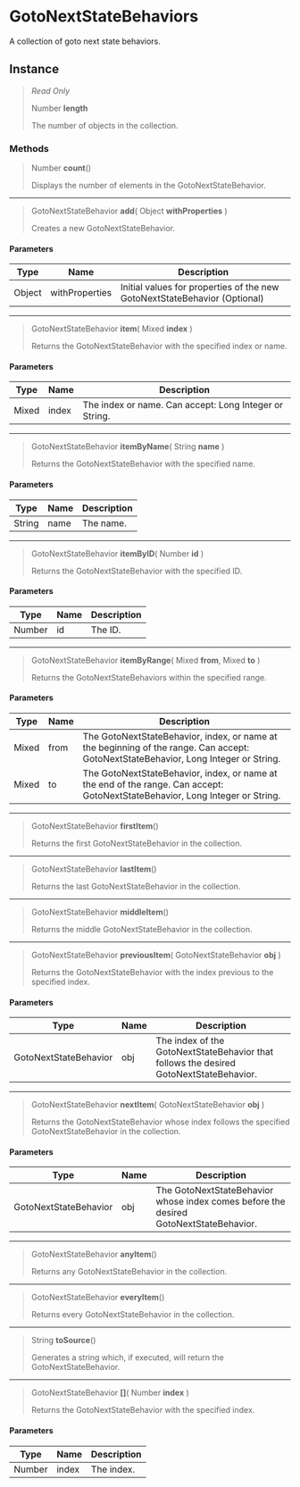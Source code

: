 # GotoNextStateBehaviors
A collection of goto next state behaviors.

## Instance
> *Read Only* 
> 
> Number **length** 
>
> The number of objects in the collection.

### Methods
> Number **count**()
> 
> Displays the number of elements in the GotoNextStateBehavior.
*** 
> GotoNextStateBehavior **add**( Object **withProperties** )
> 
> Creates a new GotoNextStateBehavior.
#### Parameters
| Type | Name | Description |
|---|---|---|
| Object | withProperties | Initial values for properties of the new GotoNextStateBehavior (Optional) |

*** 
> GotoNextStateBehavior **item**( Mixed **index** )
> 
> Returns the GotoNextStateBehavior with the specified index or name.
#### Parameters
| Type | Name | Description |
|---|---|---|
| Mixed | index | The index or name. Can accept: Long Integer or String. |

*** 
> GotoNextStateBehavior **itemByName**( String **name** )
> 
> Returns the GotoNextStateBehavior with the specified name.
#### Parameters
| Type | Name | Description |
|---|---|---|
| String | name | The name. |

*** 
> GotoNextStateBehavior **itemByID**( Number **id** )
> 
> Returns the GotoNextStateBehavior with the specified ID.
#### Parameters
| Type | Name | Description |
|---|---|---|
| Number | id | The ID. |

*** 
> GotoNextStateBehavior **itemByRange**( Mixed **from**, Mixed **to** )
> 
> Returns the GotoNextStateBehaviors within the specified range.
#### Parameters
| Type | Name | Description |
|---|---|---|
| Mixed | from | The GotoNextStateBehavior, index, or name at the beginning of the range. Can accept: GotoNextStateBehavior, Long Integer or String. |
| Mixed | to | The GotoNextStateBehavior, index, or name at the end of the range. Can accept: GotoNextStateBehavior, Long Integer or String. |

*** 
> GotoNextStateBehavior **firstItem**()
> 
> Returns the first GotoNextStateBehavior in the collection.
*** 
> GotoNextStateBehavior **lastItem**()
> 
> Returns the last GotoNextStateBehavior in the collection.
*** 
> GotoNextStateBehavior **middleItem**()
> 
> Returns the middle GotoNextStateBehavior in the collection.
*** 
> GotoNextStateBehavior **previousItem**( GotoNextStateBehavior **obj** )
> 
> Returns the GotoNextStateBehavior with the index previous to the specified index.
#### Parameters
| Type | Name | Description |
|---|---|---|
| GotoNextStateBehavior | obj | The index of the GotoNextStateBehavior that follows the desired GotoNextStateBehavior. |

*** 
> GotoNextStateBehavior **nextItem**( GotoNextStateBehavior **obj** )
> 
> Returns the GotoNextStateBehavior whose index follows the specified GotoNextStateBehavior in the collection.
#### Parameters
| Type | Name | Description |
|---|---|---|
| GotoNextStateBehavior | obj | The GotoNextStateBehavior whose index comes before the desired GotoNextStateBehavior. |

*** 
> GotoNextStateBehavior **anyItem**()
> 
> Returns any GotoNextStateBehavior in the collection.
*** 
> GotoNextStateBehavior **everyItem**()
> 
> Returns every GotoNextStateBehavior in the collection.
*** 
> String **toSource**()
> 
> Generates a string which, if executed, will return the GotoNextStateBehavior.
*** 
> GotoNextStateBehavior **[]**( Number **index** )
> 
> Returns the GotoNextStateBehavior with the specified index.
#### Parameters
| Type | Name | Description |
|---|---|---|
| Number | index | The index. |



